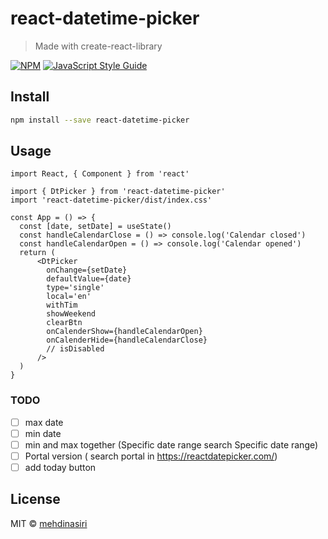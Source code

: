# react-datetime-picker

> Made with create-react-library

[![NPM](https://img.shields.io/npm/v/react-datetime-picker.svg)](https://www.npmjs.com/package/react-datetime-picker) [![JavaScript Style Guide](https://img.shields.io/badge/code_style-standard-brightgreen.svg)](https://standardjs.com)

## Install

```bash
npm install --save react-datetime-picker
```

## Usage

```tsx
import React, { Component } from 'react'

import { DtPicker } from 'react-datetime-picker'
import 'react-datetime-picker/dist/index.css'

const App = () => {
  const [date, setDate] = useState()
  const handleCalendarClose = () => console.log('Calendar closed')
  const handleCalendarOpen = () => console.log('Calendar opened')
  return (
      <DtPicker
        onChange={setDate}
        defaultValue={date}
        type='single'
        local='en'
        withTim
        showWeekend
        clearBtn
        onCalenderShow={handleCalendarOpen}
        onCalenderHide={handleCalendarClose}
        // isDisabled
      />
  )
}
```
### TODO

- [ ] max date
- [ ] min date
- [ ] min and max together (Specific date range search Specific date range)
- [ ] Portal version ( search portal in https://reactdatepicker.com/)
- [ ] add today button

## License

MIT © [mehdinasiri](https://github.com/mehdinasiri)
